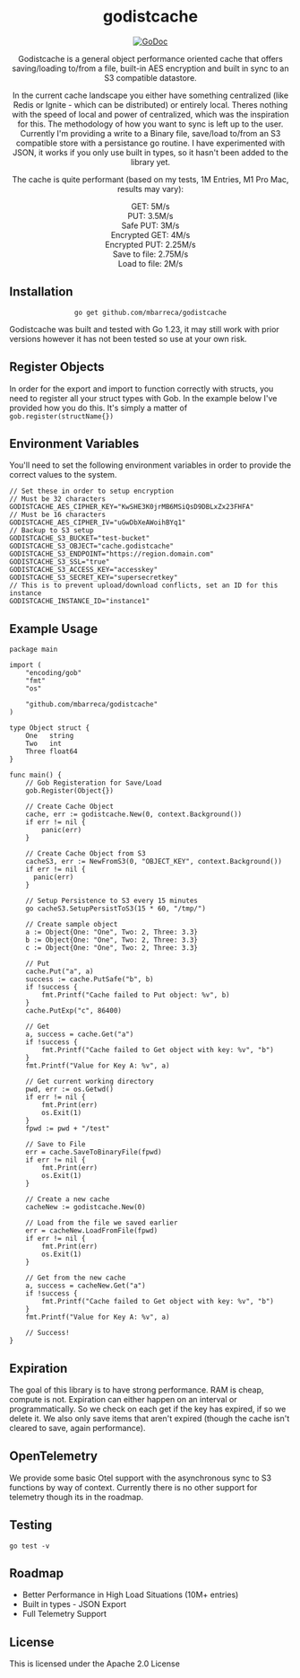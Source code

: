 <div align="center">

# godistcache


[![GoDoc][doc-img]][doc]

Godistcache is a general object performance oriented cache that offers saving/loading to/from a file, built-in AES encryption and built in sync to an S3 compatible datastore.

In the current cache landscape you either have something centralized (like Redis or Ignite - which can be distributed) or entirely local. Theres nothing with the speed of local and power of centralized, which was the inspiration for this. The methodology of how you want to sync is left up to the user. Currently I'm providing a write to a Binary file, save/load to/from an S3 compatible store with a persistance go routine. I have experimented with JSON, it works if you only use built in types, so it hasn't been added to the library yet.

The cache is quite performant (based on my tests, 1M Entries, M1 Pro Mac, results may vary):

GET: 5M/s\
PUT: 3.5M/s\
Safe PUT: 3M/s\
Encrypted GET: 4M/s\
Encrypted PUT: 2.25M/s\
Save to file: 2.75M/s\
Load to file: 2M/s

<div align="left">

## Installation

<div align="center">

`go get github.com/mbarreca/godistcache`

<div align="left">

Godistcache was built and tested with Go 1.23, it may still work with prior versions however it has not been tested so use at your own risk.

## Register Objects

In order for the export and import to function correctly with structs, you need to register all your struct types with Gob. In the example below I've provided how you do this. It's simply a matter of `gob.register(structName{})`

## Environment Variables

You'll need to set the following environment variables in order to provide the correct values to the system.

```
// Set these in order to setup encryption
// Must be 32 characters
GODISTCACHE_AES_CIPHER_KEY="KwSHE3K0jrMB6MSiQsD9DBLxZx23FHFA"
// Must be 16 characters
GODISTCACHE_AES_CIPHER_IV="uGwDbXeAWoihBYq1"
// Backup to S3 setup
GODISTCACHE_S3_BUCKET="test-bucket"
GODISTCACHE_S3_OBJECT="cache.godistcache"
GODISTCACHE_S3_ENDPOINT="https://region.domain.com"
GODISTCACHE_S3_SSL="true"
GODISTCACHE_S3_ACCESS_KEY="accesskey"
GODISTCACHE_S3_SECRET_KEY="supersecretkey"
// This is to prevent upload/download conflicts, set an ID for this instance
GODISTCACHE_INSTANCE_ID="instance1"
```

## Example Usage
```
package main

import (
	"encoding/gob"
	"fmt"
	"os"

	"github.com/mbarreca/godistcache"
)

type Object struct {
	One   string
	Two   int
	Three float64
}

func main() {
	// Gob Registeration for Save/Load
	gob.Register(Object{})

	// Create Cache Object
	cache, err := godistcache.New(0, context.Background())
	if err != nil {
		panic(err)
	}

	// Create Cache Object from S3
	cacheS3, err := NewFromS3(0, "OBJECT_KEY", context.Background())
	if err != nil {
	  panic(err)
	}

	// Setup Persistence to S3 every 15 minutes
	go cacheS3.SetupPersistToS3(15 * 60, "/tmp/")

	// Create sample object
	a := Object{One: "One", Two: 2, Three: 3.3}
	b := Object{One: "One", Two: 2, Three: 3.3}
	c := Object{One: "One", Two: 2, Three: 3.3}

	// Put
	cache.Put("a", a)
	success := cache.PutSafe("b", b)
	if !success {
		fmt.Printf("Cache failed to Put object: %v", b)
	}
	cache.PutExp("c", 86400)

	// Get
	a, success = cache.Get("a")
	if !success {
		fmt.Printf("Cache failed to Get object with key: %v", "b")
	}
	fmt.Printf("Value for Key A: %v", a)

	// Get current working directory
	pwd, err := os.Getwd()
	if err != nil {
		fmt.Print(err)
		os.Exit(1)
	}
	fpwd := pwd + "/test"

	// Save to File
	err = cache.SaveToBinaryFile(fpwd)
	if err != nil {
		fmt.Print(err)
		os.Exit(1)
	}

	// Create a new cache
	cacheNew := godistcache.New(0)

	// Load from the file we saved earlier
	err = cacheNew.LoadFromFile(fpwd)
	if err != nil {
		fmt.Print(err)
		os.Exit(1)
	}

	// Get from the new cache
	a, success = cacheNew.Get("a")
	if !success {
		fmt.Printf("Cache failed to Get object with key: %v", "b")
	}
	fmt.Printf("Value for Key A: %v", a)

	// Success!
}
```
## Expiration

The goal of this library is to have strong performance. RAM is cheap, compute is not. Expiration can either happen on an interval or programmatically. So we check on each get if the key has expired, if so we delete it. We also only save items that aren't expired (though the cache isn't cleared to save, again performance).

## OpenTelemetry

We provide some basic Otel support with the asynchronous sync to S3 functions by way of context. Currently there is no other support for telemetry though its in the roadmap.

## Testing
`
go test -v
`

## Roadmap

- Better Performance in High Load Situations (10M+ entries)
- Built in types - JSON Export
- Full Telemetry Support

## License

This is licensed under the Apache 2.0 License

[doc]: https://pkg.go.dev/github.com/mbarreca/godistcache
[doc-img]: https://pkg.go.dev/badge/github.com/mbarreca/godistcache
